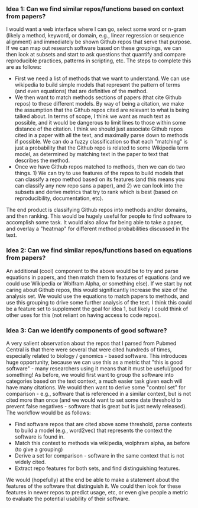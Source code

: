 ### Idea 1: Can we find similar repos/functions based on context from papers?

I would want a web interface where I can go, select some word or n-gram (likely a method, keyword, or domain, e.g., linear regression or sequence alignment) and immediately be shown Github repos that serve that purpose. If we can map out research software based on these groupings, we can then look at subsets and start to ask questions that quantify and compare reproducible practices, patterns in scripting, etc. The steps to complete this are as follows:

- First we need a list of methods that we want to understand. We can use wikipedia to build simple models that represent the pattern of terms (and even equations) that are definitive of the method.
- We then want to match methods sections of papers (that cite Github repos) to these different models. By way of being a citation, we make the assumption that the Github repos cited are relevant to what is being talked about. In terms of scope, I think we want as much text as possible, and it would be dangerous to limit lines to those within some distance of the citation. I think we should just associate Github repos cited in a paper with all the text, and maximally parse down to methods if possible. We can do a fuzzy classification so that each "matching" is just a probability that the Github repo is related to some Wikipedia term model, as determined by matching text in the paper to text that describes the method.
- Once we have Github repos matched to methods, then we can do two things. 1) We can try to use features of the repos to build models that can classify a repo method based on its features (and this means you can classify any new repo sans a paper), and 2) we can look into the subsets and derive metrics that try to rank which is best (based on reproducibility, documentation, etc).

The end product is classifying Github repos into methods and/or domains, and then ranking. This would be hugely useful for people to find software to accomplish some task. It would also allow for being able to take a paper, and overlay a "heatmap" for different method probabilities discussed in the text.


### Idea 2: Can we find similar repos/functions based on equations from papers?
An additional (cool) component to the above would be to try and parse equations in papers, and then match them to features of equations (and we could use Wikipedia or Wolfram Alpha, or something else). If we start by not caring about Github repos, this would significantly increase the size of the analysis set. We would use the equations to match papers to methods, and use this grouping to drive some further analysis of the text. I think this could be a feature set to supplement the goal for idea 1, but likely I could think of other uses for this (not reliant on having access to code repos).


### Idea 3: Can we identify components of good software?
A very salient observation about the repos that I parsed from Pubmed Central is that there were several that were cited hundreds of times, especially related to biology / genomics - based software. This introduces huge opportunity, because we can use this as a metric that "this is good software" - many researchers using it means that it must be useful/good for something! As before, we would first want to group the software into categories based on the text context, a much easier task given each will have many citations. We would then want to derive some "control set" for comparison - e.g., software that is referenced in a similar context, but is not cited more than once (and we would want to set some date threshold to prevent false negatives - software that is great but is just newly released). The workflow would be as follows:

- Find software repos that are cited above some threshold, parse contexts to build a model (e.g., word2vec) that represents the context the software is found in.
- Match this context to methods via wikipedia, wolphram alpha, as before (to give a grouping)
- Derive a set for comparison - software in the same context that is not widely cited.
- Extract repo features for both sets, and find distinguishing features.

We would (hopefully) at the end be able to make a statement about the features of the software that distinguish it. We could then look for these features in newer repos to predict usage, etc, or even give people a metric to evaluate the potential usability of their software.

